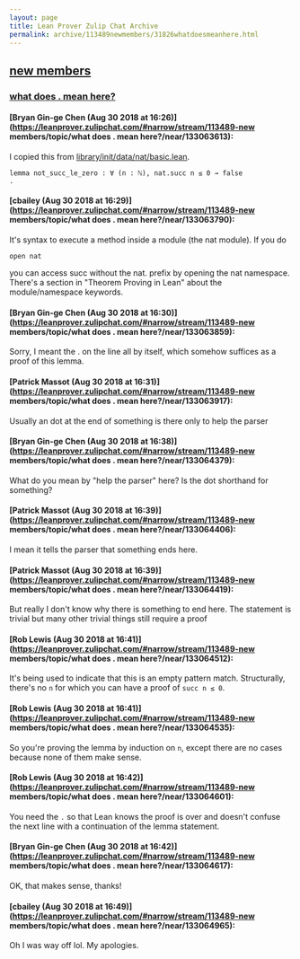 ```yaml
---
layout: page
title: Lean Prover Zulip Chat Archive 
permalink: archive/113489newmembers/31826whatdoesmeanhere.html
---
```


## [new members](index.html)
### [what does . mean here?](31826whatdoesmeanhere.html)

#### [Bryan Gin-ge Chen (Aug 30 2018 at 16:26)](https://leanprover.zulipchat.com/#narrow/stream/113489-new members/topic/what does . mean here?/near/133063613):
I copied this from [library/init/data/nat/basic.lean](https://github.com/leanprover/lean/blob/master/library/init/data/nat/basic.lean#L84).
```lean
lemma not_succ_le_zero : ∀ (n : ℕ), nat.succ n ≤ 0 → false 
.
```

#### [cbailey (Aug 30 2018 at 16:29)](https://leanprover.zulipchat.com/#narrow/stream/113489-new members/topic/what does . mean here?/near/133063790):
It's syntax to execute a method inside a module (the nat module). If you do 
```lean
open nat
```
you can access succ without the nat. prefix by opening the nat namespace. There's a section in "Theorem Proving in Lean" about the module/namespace keywords.

#### [Bryan Gin-ge Chen (Aug 30 2018 at 16:30)](https://leanprover.zulipchat.com/#narrow/stream/113489-new members/topic/what does . mean here?/near/133063859):
Sorry, I meant the . on the line all by itself, which somehow suffices as a proof of this lemma.

#### [Patrick Massot (Aug 30 2018 at 16:31)](https://leanprover.zulipchat.com/#narrow/stream/113489-new members/topic/what does . mean here?/near/133063917):
Usually an dot at the end of something is there only to help the parser

#### [Bryan Gin-ge Chen (Aug 30 2018 at 16:38)](https://leanprover.zulipchat.com/#narrow/stream/113489-new members/topic/what does . mean here?/near/133064379):
What do you mean by "help the parser" here? Is the dot shorthand for something?

#### [Patrick Massot (Aug 30 2018 at 16:39)](https://leanprover.zulipchat.com/#narrow/stream/113489-new members/topic/what does . mean here?/near/133064406):
I mean it tells the parser that something ends here.

#### [Patrick Massot (Aug 30 2018 at 16:39)](https://leanprover.zulipchat.com/#narrow/stream/113489-new members/topic/what does . mean here?/near/133064419):
But really I don't know why there is something to end here. The statement is trivial but many other trivial things still require a proof

#### [Rob Lewis (Aug 30 2018 at 16:41)](https://leanprover.zulipchat.com/#narrow/stream/113489-new members/topic/what does . mean here?/near/133064512):
It's being used to indicate that this is an empty pattern match. Structurally, there's no `n` for which you can have a proof of `succ n ≤ 0`.

#### [Rob Lewis (Aug 30 2018 at 16:41)](https://leanprover.zulipchat.com/#narrow/stream/113489-new members/topic/what does . mean here?/near/133064535):
So you're proving the lemma by induction on `n`, except there are no cases because none of them make sense.

#### [Rob Lewis (Aug 30 2018 at 16:42)](https://leanprover.zulipchat.com/#narrow/stream/113489-new members/topic/what does . mean here?/near/133064601):
You need the `.` so that Lean knows the proof is over and doesn't confuse the next line with a continuation of the lemma statement.

#### [Bryan Gin-ge Chen (Aug 30 2018 at 16:42)](https://leanprover.zulipchat.com/#narrow/stream/113489-new members/topic/what does . mean here?/near/133064617):
OK, that makes sense, thanks!

#### [cbailey (Aug 30 2018 at 16:49)](https://leanprover.zulipchat.com/#narrow/stream/113489-new members/topic/what does . mean here?/near/133064965):
Oh I was way off lol. My apologies.


